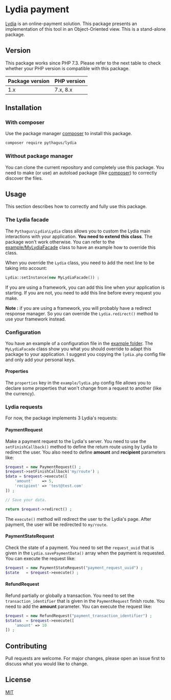 # Lydia payment
[Lydia](https://lydia-app.com/fr) is an online-payment solution. This package presents an implementation of this tool in 
an Object-Oriented view. This is a stand-alone package.

## Version
This package works since PHP 7.3. Please refer to the next table to check whether your PHP version is compatible with this package.

|Package version|PHP version|
|---------------|-----------|
| 1.x           | 7.x, 8.x  |


## Installation

### With composer
Use the package manager [composer](https://getcomposer.org/) to install this package.

```bash
composer require pythagus/lydia
```

### Without package manager
You can clone the current repository and completely use this package. You need to make (or use) an autoload package 
(like [composer](https://getcomposer.org/)) to correctly discover the files.

## Usage
This section describes how to correctly and fully use this package.

### The Lydia facade
The ```Pythagus\Lydia\Lydia``` class allows you to custom the Lydia main interactions with your application. 
**You need to extend this class**. The package won't work otherwise. You can refer to the [example/MyLydiaFacade](example/MyLydiaFacade) 
class to have an example how to override this class.

When you override the ```Lydia``` class, you need to àdd the next line to be taking into account:
```php 
Lydia::setInstance(new MyLydiaFacade()) ;
```
If you are using a framework, you can add this line when your application is starting. If you are not, you need to add this 
line before every request you make.

**Note :** if you are using a framework, you will probably have a redirect response manager. So you can override the ```Lydia.redirect()``` 
method to use your framework instead.

### Configuration
You have an example of a configuration file in the [example folder](example). The ```MyLydiaFacade``` class show you what you should 
override to adapt this package to your application. I suggest you copying the ```lydia.php``` config file and only add your personal keys.

#### Properties
The ```properties``` key in the ```example/lydia.php``` config file allows you to declare some properties that won't change from a 
request to another (like the currency).

### Lydia requests
For now, the package implements 3 Lydia's requests:

#### PaymentRequest
Make a payment request to the Lydia's server. You need to use the ```setFinishCallback()``` method to define the return route using by 
Lydia to redirect the user. You also need to define **amount** and **recipient** parameters like:
```php
$request = new PaymentRequest() ;
$request->setFinishCallback('my/route') ;
$data = $request->execute([
	'amount'    => 5,
	'recipient' => 'test@test.com'
]) ;

// Save your data.

return $request->redirect() ;
```

The ```execute()``` method will redirect the user to the Lydia's page. After payment, the user will be redirected to ```my/route```.

#### PaymentStateRequest
Check the state of a payment. You need to set the ```request_uuid``` that is given in the ```Lydia.savePaymentData()``` array when the payment is requested.
You can execute the request like:
```php
$request = new PaymentStateRequest("payment_request_uuid") ;
$state   = $request->execute() ;
```

#### RefundRequest
Refund partially or globally a transaction. You need to set the ```transaction_identifier``` that is given in the ```PaymentRequest``` finish route.
You need to add the **amount** parameter.
You can execute the request like:
```php
$request = new RefundRequest("payment_transaction_identifier") ;
$status  = $request->execute([
	'amount' => 10
]) ;
```

## Contributing
Pull requests are welcome. For major changes, please open an issue first to discuss what you would like to change.

## License
[MIT](LICENSE)